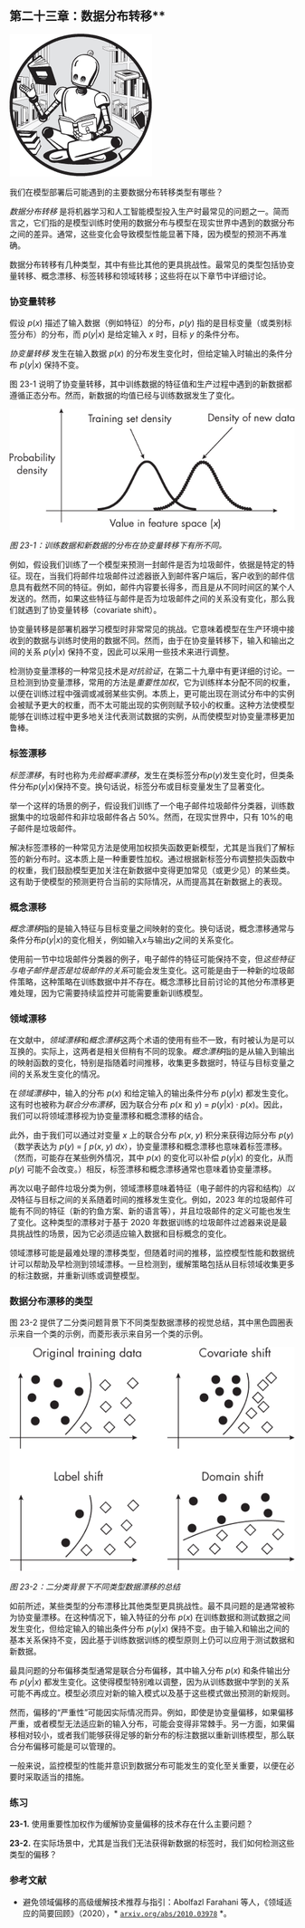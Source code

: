 ## 第二十三章：数据分布转移**

![图像](img/common.jpg)

我们在模型部署后可能遇到的主要数据分布转移类型有哪些？

*数据分布转移* 是将机器学习和人工智能模型投入生产时最常见的问题之一。简而言之，它们指的是模型训练时使用的数据分布与模型在现实世界中遇到的数据分布之间的差异。通常，这些变化会导致模型性能显著下降，因为模型的预测不再准确。

数据分布转移有几种类型，其中有些比其他的更具挑战性。最常见的类型包括协变量转移、概念漂移、标签转移和领域转移；这些将在以下章节中详细讨论。

### **协变量转移**

假设 *p*(*x*) 描述了输入数据（例如特征）的分布，*p*(*y*) 指的是目标变量（或类别标签分布）的分布，而 *p*(*y*|*x*) 是给定输入 *x* 时，目标 *y* 的条件分布。

*协变量转移* 发生在输入数据 *p*(*x*) 的分布发生变化时，但给定输入时输出的条件分布 *p*(*y*|*x*) 保持不变。

图 23-1 说明了协变量转移，其中训练数据的特征值和生产过程中遇到的新数据都遵循正态分布。然而，新数据的均值已经与训练数据发生了变化。

![图像](img/23fig01.jpg)

*图 23-1：训练数据和新数据的分布在协变量转移下有所不同。*

例如，假设我们训练了一个模型来预测一封邮件是否为垃圾邮件，依据是特定的特征。现在，当我们将邮件垃圾邮件过滤器嵌入到邮件客户端后，客户收到的邮件信息具有截然不同的特征。例如，邮件内容要长得多，而且是从不同时间区的某个人发送的。然而，如果这些特征与邮件是否为垃圾邮件之间的关系没有变化，那么我们就遇到了协变量转移（covariate shift）。

协变量转移是部署机器学习模型时非常常见的挑战。它意味着模型在生产环境中接收到的数据与训练时使用的数据不同。然而，由于在协变量转移下，输入和输出之间的关系 *p*(*y*|*x*) 保持不变，因此可以采用一些技术来进行调整。

检测协变量漂移的一种常见技术是*对抗验证*，在第二十九章中有更详细的讨论。一旦检测到协变量漂移，常用的方法是*重要性加权*，它为训练样本分配不同的权重，以便在训练过程中强调或减弱某些实例。本质上，更可能出现在测试分布中的实例会被赋予更大的权重，而不太可能出现的实例则赋予较小的权重。这种方法使模型能够在训练过程中更多地关注代表测试数据的实例，从而使模型对协变量漂移更加鲁棒。

### **标签漂移**

*标签漂移*，有时也称为*先验概率漂移*，发生在类标签分布*p*(*y*)发生变化时，但类条件分布*p*(*y*|*x*)保持不变。换句话说，标签分布或目标变量发生了显著变化。

举一个这样的场景的例子，假设我们训练了一个电子邮件垃圾邮件分类器，训练数据集中的垃圾邮件和非垃圾邮件各占 50%。然而，在现实世界中，只有 10%的电子邮件是垃圾邮件。

解决标签漂移的一种常见方法是使用加权损失函数更新模型，尤其是当我们了解标签的新分布时。这本质上是一种重要性加权。通过根据新标签分布调整损失函数中的权重，我们鼓励模型更加关注在新数据中变得更加常见（或更少见）的某些类。这有助于使模型的预测更符合当前的实际情况，从而提高其在新数据上的表现。

### **概念漂移**

*概念漂移*指的是输入特征与目标变量之间映射的变化。换句话说，概念漂移通常与条件分布*p*(*y*|*x*)的变化相关，例如输入*x*与输出*y*之间的关系变化。

使用前一节中垃圾邮件分类器的例子，电子邮件的特征可能保持不变，但*这些特征与电子邮件是否是垃圾邮件的关系*可能会发生变化。这可能是由于一种新的垃圾邮件策略，这种策略在训练数据中并不存在。概念漂移比目前讨论的其他分布漂移更难处理，因为它需要持续监控并可能需要重新训练模型。

### **领域漂移**

在文献中，*领域漂移*和*概念漂移*这两个术语的使用有些不一致，有时被认为是可以互换的。实际上，这两者是相关但稍有不同的现象。*概念漂移*指的是从输入到输出的映射函数的变化，特别是指随着时间推移，收集更多数据时，特征与目标变量之间的关系发生变化的情况。

在*领域漂移*中，输入的分布 *p*(*x*) 和给定输入的输出条件分布 *p*(*y*|*x*) 都发生变化。这有时也被称为*联合分布漂移*，因为联合分布 *p*(*x* 和 *y*) = *p*(*y*|*x*) *· p*(*x*)。因此，我们可以将领域漂移视为协变量漂移和概念漂移的结合。

此外，由于我们可以通过对变量 *x* 上的联合分布 *p*(*x*, *y*) 积分来获得边际分布 *p*(*y*)（数学表达为 *p*(*y*) = ∫ *p*(*x*, *y*) *dx*），协变量漂移和概念漂移也意味着标签漂移。（然而，可能存在某些例外情况，其中 *p*(*x*) 的变化可以补偿 *p*(*y*|*x*) 的变化，从而 *p*(*y*) 可能不会改变。）相反，标签漂移和概念漂移通常也意味着协变量漂移。

再次以电子邮件垃圾分类为例，领域漂移意味着特征（电子邮件的内容和结构）*以及*特征与目标之间的关系随着时间的推移发生变化。例如，2023 年的垃圾邮件可能有不同的特征（新的钓鱼方案、新的语言等），并且垃圾邮件的定义可能也发生了变化。这种类型的漂移对于基于 2020 年数据训练的垃圾邮件过滤器来说是最具挑战性的场景，因为它必须适应输入数据和目标概念的变化。

领域漂移可能是最难处理的漂移类型，但随着时间的推移，监控模型性能和数据统计可以帮助及早检测到领域漂移。一旦检测到，缓解策略包括从目标领域收集更多的标注数据，并重新训练或调整模型。

### **数据分布漂移的类型**

图 23-2 提供了二分类问题背景下不同类型数据漂移的视觉总结，其中黑色圆圈表示来自一个类的示例，而菱形表示来自另一个类的示例。

![Image](img/23fig02.jpg)

*图 23-2：二分类背景下不同类型数据漂移的总结*

如前所述，某些类型的分布漂移比其他类型更具挑战性。最不具问题的是通常被称为协变量漂移。在这种情况下，输入特征的分布 *p*(*x*) 在训练数据和测试数据之间发生变化，但给定输入的输出条件分布 *p*(*y*|*x*) 保持不变。由于输入和输出之间的基本关系保持不变，因此基于训练数据训练的模型原则上仍可以应用于测试数据和新数据。

最具问题的分布偏移类型通常是联合分布偏移，其中输入分布 *p*(*x*) 和条件输出分布 *p*(*y*|*x*) 都发生变化。这使得模型特别难以调整，因为从训练数据中学到的关系可能不再成立。模型必须应对新的输入模式以及基于这些模式做出预测的新规则。

然而，偏移的“严重性”可能因实际情况而异。例如，即使是协变量偏移，如果偏移严重，或者模型无法适应新的输入分布，可能会变得非常棘手。另一方面，如果偏移相对较小，或者我们能够获得足够的新分布的标注数据以重新训练模型，那么联合分布偏移可能是可以管理的。

一般来说，监控模型的性能并意识到数据分布可能发生的变化至关重要，以便在必要时采取适当的措施。

### **练习**

**23-1.** 使用重要性加权作为缓解协变量偏移的技术存在什么主要问题？

**23-2.** 在实际场景中，尤其是当我们无法获得新数据的标签时，我们如何检测这些类型的偏移？

### **参考文献**

+   避免领域偏移的高级缓解技术推荐与指引：Abolfazl Farahani 等人，《领域适应的简要回顾》（2020），* [`arxiv.org/abs/2010.03978`](https://arxiv.org/abs/2010.03978) *。
